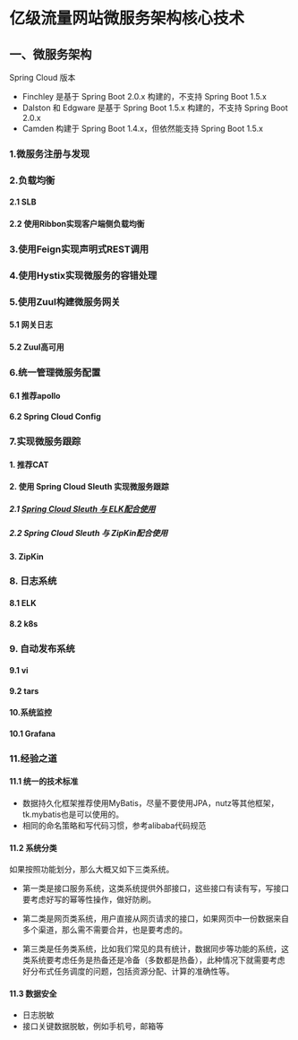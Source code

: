 # 亿级流量网站微服务架构核心技术


## 一、微服务架构

Spring Cloud 版本

- Finchley 是基于 Spring Boot 2.0.x 构建的，不支持 Spring Boot 1.5.x
- Dalston 和 Edgware 是基于 Spring Boot 1.5.x 构建的，不支持 Spring Boot 2.0.x
- Camden 构建于 Spring Boot 1.4.x，但依然能支持 Spring Boot 1.5.x

### 1.微服务注册与发现

### 2.负载均衡
#### 2.1 SLB
#### 2.2 使用Ribbon实现客户端侧负载均衡

### 3.使用Feign实现声明式REST调用

### 4.使用Hystix实现微服务的容错处理

### 5.使用Zuul构建微服务网关
#### 5.1 网关日志
#### 5.2 Zuul高可用

### 6.统一管理微服务配置
#### 6.1 推荐apollo
#### 6.2 Spring Cloud Config

### 7.实现微服务跟踪
#### 1. 推荐CAT
#### 2. 使用 Spring Cloud Sleuth 实现微服务跟踪
##### 2.1 [Spring Cloud Sleuth 与 ELK配合使用](https://gitee.com/zhangquansheng/zhengcheng-parent/blob/master/doc/%E5%88%86%E5%B8%83%E5%BC%8F%E8%B7%9F%E8%B8%AA%E6%97%A5%E5%BF%97%E5%A2%9E%E5%8A%A0trace.md)
##### 2.2 Spring Cloud Sleuth 与 ZipKin配合使用
#### 3. ZipKin

### 8. 日志系统
#### 8.1 ELK
#### 8.2 k8s

### 9. 自动发布系统
#### 9.1 vi
#### 9.2 tars

#### 10.系统监控
#### 10.1 Grafana

### 11.经验之道
#### 11.1 统一的技术标准

- 数据持久化框架推荐使用MyBatis，尽量不要使用JPA，nutz等其他框架，tk.mybatis也是可以使用的。 
- 相同的命名策略和写代码习惯，参考alibaba代码规范


#### 11.2 系统分类 

如果按照功能划分，那么大概又如下三类系统。

- 第一类是接口服务系统，这类系统提供外部接口，这些接口有读有写，写接口要考虑好写的幂等性操作，做好防刷。

- 第二类是网页类系统，用户直接从网页请求的接口，如果网页中一份数据来自多个渠道，那么需不需要合并，也是要考虑的。

- 第三类是任务类系统，比如我们常见的具有统计，数据同步等功能的系统，这类系统要考虑任务是热备还是冷备（多数都是热备），此种情况下就需要考虑好分布式任务调度的问题，包括资源分配、计算的准确性等。

#### 11.3 数据安全

- 日志脱敏
- 接口关键数据脱敏，例如手机号，邮箱等